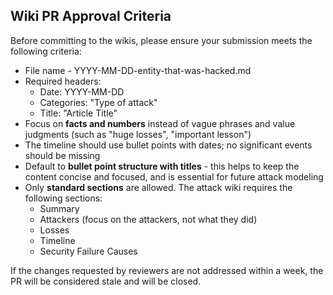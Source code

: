 ## Wiki PR Approval Criteria

Before committing to the wikis, please ensure your submission meets the following criteria:

- File name - YYYY-MM-DD-entity-that-was-hacked.md
- Required headers:
  - Date: YYYY-MM-DD
  - Categories: "Type of attack"
  - Title: "Article Title"
- Focus on **facts and numbers** instead of vague phrases and value judgments (such as "huge losses", "important lesson")
- The timeline should use bullet points with dates; no significant events should be missing
- Default to **bullet point structure with titles** - this helps to keep the content concise and focused, and is essential for future attack modeling
- Only **standard sections** are allowed. The attack wiki requires the following sections:
  - Summary
  - Attackers (focus on the attackers, not what they did)
  - Losses
  - Timeline
  - Security Failure Causes
 
If the changes requested by reviewers are not addressed within a week, the PR will be considered stale and will be closed.
